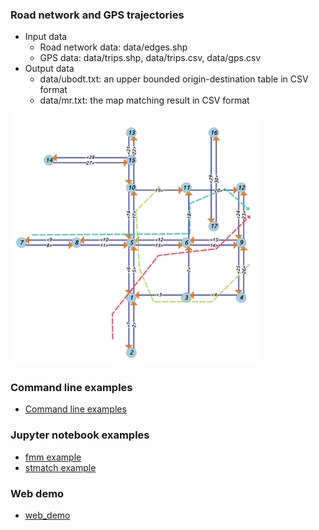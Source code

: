 ### Road network and GPS trajectories

- Input data
    + Road network data: data/edges.shp
    + GPS data: data/trips.shp, data/trips.csv, data/gps.csv
- Output data
    + data/ubodt.txt: an upper bounded origin-destination table in CSV format
    + data/mr.txt: the map matching result in CSV format

<img src="data/input.png" width="400"/>

### Command line examples

- [Command line examples](command_line_example)

### Jupyter notebook examples

- [fmm example](notebook/fmm_example.ipynb)
- [stmatch example](notebook/stmatch_example.ipynb)

### Web demo

- [web_demo](web_demo)
